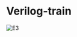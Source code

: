 # Verilog-train
![E3](https://user-images.githubusercontent.com/93378241/190861953-77725ce1-52ba-407b-a3e6-96660888cb88.jpg)
